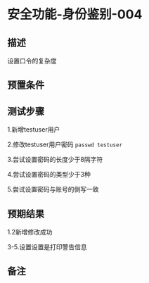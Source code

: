 # 安全功能-身份鉴别-004

## 描述

设置口令的复杂度

## 预置条件

## 测试步骤

1.新增testuser用户

2.修改testuser用户密码
```passwd testuser```

3.尝试设置密码的长度少于8隔字符

4.尝试设置密码的类型少于3种

5.尝试设置密码与账号的倒写一致

## 预期结果

1.2新增修改成功

3-5.设置设置是打印警告信息

## 备注